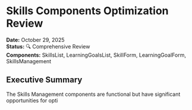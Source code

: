 # Skills Components Optimization Review

**Date:** October 29, 2025  
**Status:** 🔍 Comprehensive Review  
**Components:** SkillsList, LearningGoalsList, SkillForm, LearningGoalForm, SkillsManagement

## Executive Summary

The Skills Management components are functional but have significant opportunities for opti
